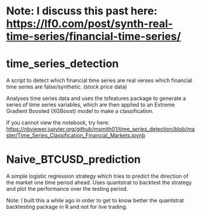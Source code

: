 # Note: I discuss this past here: https://lf0.com/post/synth-real-time-series/financial-time-series/
# time_series_detection
A script to detect which financial time series are real verses which financial time series are false/synthetic. (stock price data)

Analyses time series data and uses the tsfeatures package to generate a series of time series variables, which are then applied to an Extreme Gradient Boosted (XGBoost) model to make a classification.

If you cannot view the notebook, try here: https://nbviewer.jupyter.org/github/msmith01/time_series_detection/blob/master/Time_Series_Classification_Financial_Markets.ipynb

# Naive_BTCUSD_prediction

A simple logistic regression strategy which tries to predict the direction of the market one time period ahead. Uses quantstrat to backtest the strategy and plot the performance over the testing period.

Note: I built this a while ago in order to get to know better the quantstrat backtesting package in R and not for live trading.
